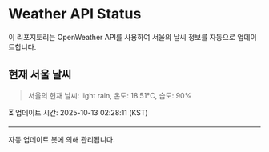 
# Weather API Status

이 리포지토리는 OpenWeather API를 사용하여 서울의 날씨 정보를 자동으로 업데이트합니다.

## 현재 서울 날씨
> 서울의 현재 날씨: light rain, 온도: 18.51°C, 습도: 90%

⏳ 업데이트 시간: 2025-10-13 02:28:11 (KST)

---
자동 업데이트 봇에 의해 관리됩니다.
